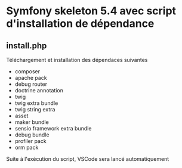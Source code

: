 # Symfony skeleton 5.4 avec script d'installation de dépendance
## install.php
Téléchargement et installation des dépendaces suivantes
- composer
- apache pack
- debug router
- doctrine annotation
- twig
- twig extra bundle
- twig string extra
- asset
- maker bundle
- sensio framework extra bundle
- debug bundle
- profiler pack
- orm pack

Suite à l'exécution du script, VSCode sera lancé automatiquement